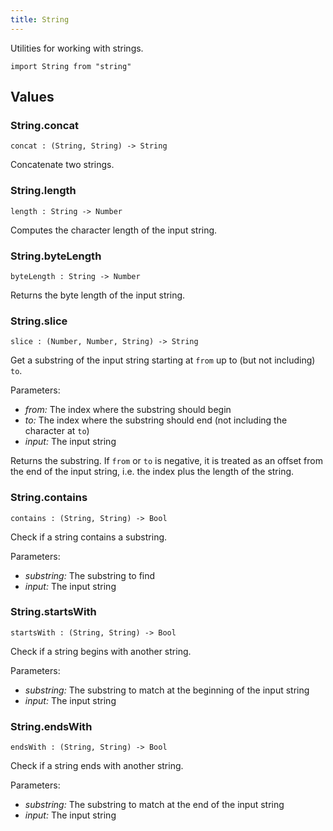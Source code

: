 ```yaml
---
title: String
---
```


Utilities for working with strings.

```grain
import String from "string"
```

## Values

### String.**concat**

```grain
concat : (String, String) -> String
```

Concatenate two strings.

### String.**length**

```grain
length : String -> Number
```

Computes the character length of the input string.

### String.**byteLength**

```grain
byteLength : String -> Number
```

Returns the byte length of the input string.

### String.**slice**

```grain
slice : (Number, Number, String) -> String
```

Get a substring of the input string starting at `from` up to (but not including) `to`.

Parameters:

- *from:* The index where the substring should begin
- *to:* The index where the substring should end (not including the character at `to`)
- *input:* The input string

Returns the substring. If `from` or `to` is negative, it is treated as an offset from the end of the input string, i.e. the index plus the length of the string.

### String.**contains**

```grain
contains : (String, String) -> Bool
```

Check if a string contains a substring.

Parameters:

- *substring:* The substring to find
- *input:* The input string

### String.**startsWith**

```grain
startsWith : (String, String) -> Bool
```

Check if a string begins with another string.

Parameters:

- *substring:* The substring to match at the beginning of the input string
- *input:* The input string

### String.**endsWith**

```grain
endsWith : (String, String) -> Bool
```

Check if a string ends with another string.

Parameters:

- *substring:* The substring to match at the end of the input string
- *input:* The input string
